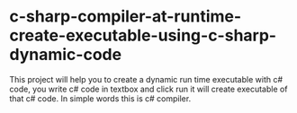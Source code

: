 # c-sharp-compiler-at-runtime-create-executable-using-c-sharp-dynamic-code
This project will help you to create a dynamic run time executable with c# code, you write c# code in textbox and click run it will create executable of that c# code. In simple words this is c# compiler.
